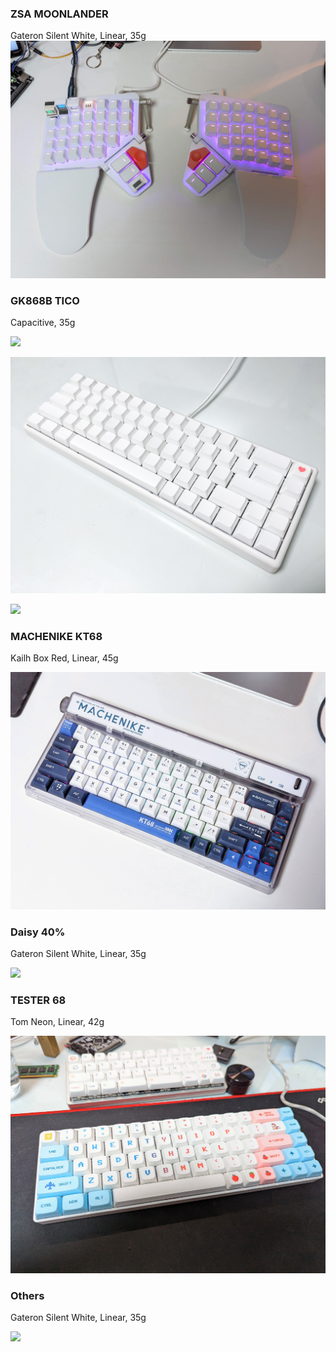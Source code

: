 ### ZSA MOONLANDER
Gateron Silent White, Linear, 35g
![](/assets/images/keyboard/PXL_20230218_044551265.jpg)

### GK868B TICO
Capacitive, 35g  

![](/assets/images/keyboard/PXL_20210601_115210367.jpg)

![](/assets/images/keyboard/KakaoTalk_20210814_122134228.jpg)

![](/assets/images/keyboard/PXL_20220928_081712032.jpg)

### MACHENIKE KT68
Kailh Box Red, Linear, 45g

![](/assets/images/keyboard/PXL_20230205_141845980_3.jpg)


### Daisy 40%
Gateron Silent White, Linear, 35g

![](/assets/images/keyboard/KakaoTalk_20220601_000835811.jpg)

### TESTER 68
Tom Neon, Linear, 42g

![](/assets/images/keyboard/PXL_20230107_144852188_2.jpg)

### Others
Gateron Silent White, Linear, 35g

![](/assets/images/keyboard/KakaoTalk_20221015_005354181.jpg)
